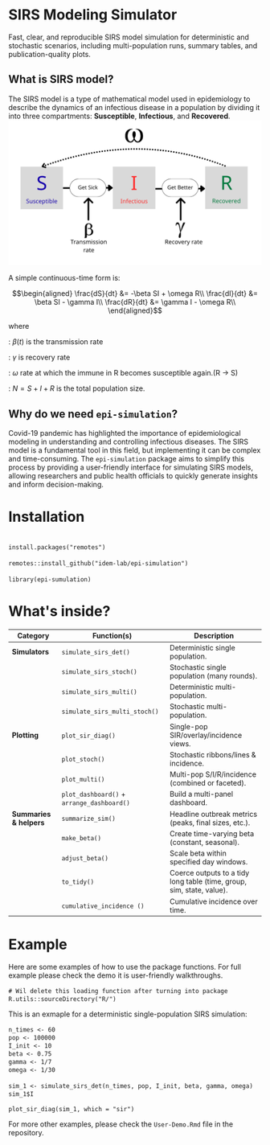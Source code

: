 # SIRS Modeling Simulator

Fast, clear, and reproducible SIRS model simulation for deterministic and stochastic scenarios, including multi-population runs, summary tables, and publication-quality plots.

## What is SIRS model?

The SIRS model is a type of mathematical model used in epidemiology to describe the dynamics of an infectious disease in a population by dividing it into three compartments: **Susceptible**, **Infectious**, and **Recovered**. ![](images/SIRS.png)

A simple continuous-time form is: 

$$\begin{aligned}
\frac{dS}{dt} &= -\beta SI + \omega R\\
\frac{dI}{dt} &=  \beta SI - \gamma I\\
\frac{dR}{dt} &=  \gamma I - \omega R\\
\end{aligned}$$

where

: $\beta(t)$ is the transmission rate

: $\gamma$ is recovery rate

: $\omega$ rate at which the immune in R becomes susceptible again.(R → S)

: $N = S + I + R$ is the total population size.

## Why do we need `epi-simulation`?

Covid-19 pandemic has highlighted the importance of epidemiological modeling in understanding and controlling infectious diseases. The SIRS model is a fundamental tool in this field, but implementing it can be complex and time-consuming. The `epi-simulation` package aims to simplify this process by providing a user-friendly interface for simulating SIRS models, allowing researchers and public health officials to quickly generate insights and inform decision-making.

# Installation

```{r eval=FALSE}

install.packages("remotes")

remotes::install_github("idem-lab/epi-simulation")

library(epi-sumulation)

```

# What's inside?

| Category | Function(s) | Description |
|------------------|---------------------|---------------------------------|
| **Simulators** | `simulate_sirs_det()` | Deterministic single population. |
|  | `simulate_sirs_stoch()` | Stochastic single population (many rounds). |
|  | `simulate_sirs_multi()` | Deterministic multi-population. |
|  | `simulate_sirs_multi_stoch()` | Stochastic multi-population. |
| **Plotting** | `plot_sir_diag()` | Single-pop SIR/overlay/incidence views. |
|  | `plot_stoch()` | Stochastic ribbons/lines & incidence. |
|  | `plot_multi()` | Multi-pop S/I/R/incidence (combined or faceted). |
|  | `plot_dashboard()` + `arrange_dashboard()` | Build a multi-panel dashboard. |
| **Summaries & helpers** | `summarize_sim()` | Headline outbreak metrics (peaks, final sizes, etc.). |
|  | `make_beta()` | Create time-varying beta (constant, seasonal). |
|  | `adjust_beta()` | Scale beta within specified day windows. |
|  | `to_tidy()` | Coerce outputs to a tidy long table (time, group, sim, state, value). |
|  | `cumulative_incidence ()` | Cumulative incidence over time. |

# Example

Here are some examples of how to use the package functions. For full example please check the demo it is user-friendly walkthroughs.

```{r echo=FALSE}
# Wil delete this loading function after turning into package
R.utils::sourceDirectory("R/")
```

This is an exmaple for a deterministic single-population SIRS simulation:

```{r}
n_times <- 60
pop <- 100000
I_init <- 10
beta <- 0.75
gamma <- 1/7
omega <- 1/30

sim_1 <- simulate_sirs_det(n_times, pop, I_init, beta, gamma, omega)
sim_1$I
```

```{r}
plot_sir_diag(sim_1, which = "sir")
```

For more other examples, please check the `User-Demo.Rmd` file in the repository.
